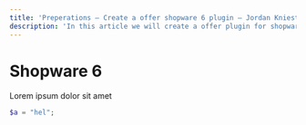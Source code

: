 ```yaml
---
title: 'Preperations – Create a offer shopware 6 plugin – Jordan Kniest'
description: 'In this article we will create a offer plugin for shopware 6. In this part we will prepare the plugin.'
---
```


# Shopware 6

Lorem ipsum dolor sit amet

```php
$a = "hel";
```